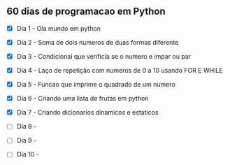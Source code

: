 ## 60 dias de programacao em Python

- [x] Dia 1 - Ola mundo em python
- [x] Dia 2 - Soma de dois numeros de duas formas diferente
- [x] Dia 3 - Condicional que verificia se o numero e impar ou par 
- [x] Dia 4 - Laço de repetição com numeros de 0 a 10 usando FOR E WHILE 
- [x] Dia 5 - Funcao que imprime o quadrado de um numero
- [x] Dia 6 - Criando uma lista de frutas em python 
- [x] Dia 7 - Criando dicionarios dinamicos e estaticos
- [ ] Dia 8 -  
- [ ] Dia 9 -  
- [ ] Dia 10 -  

